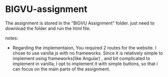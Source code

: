 # BIGVU-assignment

The assignment is stored in the "BIGVU Assignment" folder. just need to download the folder and run the html file.

notes:
- Regarding the implementaion, You required 2 routes for the website. I chose to use vanilla js with no frameworks.
  Since it is relatively simple to implement using frameworks(like Angular) , and bit complicated to implement in vanilla, I opt to implement it with simple   buttons, so that i can focus on the main parts of the assignment.
